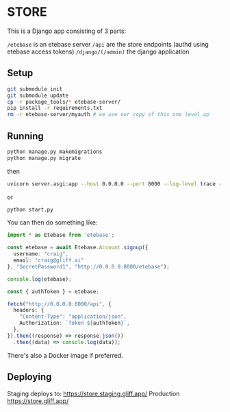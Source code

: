 # STORE

This is a Django app consisting of 3 parts:

`/etebase` is an etebase server
`/api` are the store endpoints (authd using etebase access tokens)
`/django/(/admin)` the django application 


## Setup

```bash
git submodule init
git submodule update
cp -r package_tools/* etebase-server/
pip install -r requirements.txt
rm -r etebase-server/myauth # we use our copy of this one level up
```

## Running

```bash
python manage.py makemigrations
python manage.py migrate
```

then

```bash
uvicorn server.asgi:app --host 0.0.0.0 --port 8000 --log-level trace --reload
```
or
```bash
python start.py
```

You can then do something like:

```typescript
import * as Etebase from 'etebase';

const etebase = await Etebase.Account.signup({
  username: "craig",
  email: "craig@gliff.ai"
}, "SecretPassword1", "http://0.0.0.0:8000/etebase");

console.log(etebase);

const { authToken } = etebase;

fetch("http://0.0.0.0:8000/api", {
  headers: {
    "Content-Type": "application/json",
    Authorization: `Token ${authToken}`,
  },
}).then((response) => response.json())
  .then((data) => console.log(data));
```

There's also a Docker image if preferred.

## Deploying

Staging deploys to: https://store.staging.gliff.app/
Production https://store.gliff.app/
